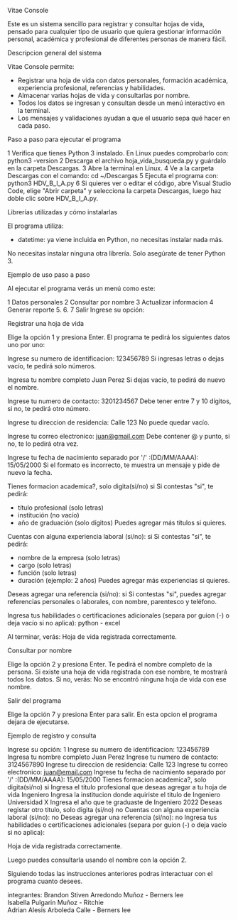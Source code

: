 Vitae Console

Este es un sistema sencillo para registrar y consultar hojas de vida, pensado para cualquier tipo de usuario que quiera gestionar información personal, académica y profesional de diferentes personas de manera fácil.

Descripcion general del sistema

Vitae Console permite:
- Registrar una hoja de vida con datos personales, formación académica, experiencia profesional, referencias y habilidades.
- Almacenar varias hojas de vida y consultarlas por nombre.
- Todos los datos se ingresan y consultan desde un menú interactivo en la terminal.
- Los mensajes y validaciones ayudan a que el usuario sepa qué hacer en cada paso.

Paso a paso para ejecutar el programa

1 Verifica que tienes Python 3 instalado. En Linux puedes comprobarlo con:
   python3 -version
2 Descarga el archivo hoja_vida_busqueda.py y guárdalo en la carpeta Descargas.
3 Abre la terminal en Linux.
4 Ve a la carpeta Descargas con el comando:
   cd ~/Descargas
5 Ejecuta el programa con:
   python3 HDV_B_I_A.py
6 Si quieres ver o editar el código, abre Visual Studio Code, elige "Abrir carpeta" y selecciona la carpeta Descargas, luego haz doble clic sobre HDV_B_I_A.py.

Librerías utilizadas y cómo instalarlas

El programa utiliza:
- datetime: ya viene incluida en Python, no necesitas instalar nada más.

No necesitas instalar ninguna otra librería. Solo asegúrate de tener Python 3.

Ejemplo de uso paso a paso

Al ejecutar el programa verás un menú como este:

1 Datos personales
2 Consultar por nombre
3 Actualizar informacion
4 Generar reporte
5.
6.
7 Salir
Ingrese su opción:

Registrar una hoja de vida

Elige la opción 1 y presiona Enter. El programa te pedirá los siguientes datos uno por uno:

Ingrese su numero de identificacion: 123456789
Si ingresas letras o dejas vacío, te pedirá solo números.

Ingresa tu nombre completo Juan Perez
Si dejas vacío, te pedirá de nuevo el nombre.

Ingrese tu numero de contacto: 3201234567
Debe tener entre 7 y 10 dígitos, si no, te pedirá otro número.

Ingrese tu direccion de residencia: Calle 123
No puede quedar vacío.

Ingrese tu correo electronico: juan@gmail.com
Debe contener @ y punto, si no, te lo pedirá otra vez.

Ingrese tu fecha de nacimiento separado por '/' :(DD/MM/AAAA): 15/05/2000
Si el formato es incorrecto, te muestra un mensaje y pide de nuevo la fecha.

Tienes formacion academica?, solo digita(si/no) si
Si contestas "si", te pedirá:
- título profesional (solo letras)
- institución (no vacío)
- año de graduación (solo dígitos)
Puedes agregar más títulos si quieres.

Cuentas con alguna experiencia laboral (si/no): si
Si contestas "si", te pedirá:
- nombre de la empresa (solo letras)
- cargo (solo letras)
- función (solo letras)
- duración (ejemplo: 2 años)
Puedes agregar más experiencias si quieres.

Deseas agregar una referencia (si/no): si
Si contestas "si", puedes agregar referencias personales o laborales, con nombre, parentesco y teléfono.

Ingresa tus habilidades o certificaciones adicionales (separa por guion (-) o deja vacío si no aplica): python - excel

Al terminar, verás:
Hoja de vida registrada correctamente.

Consultar por nombre

Elige la opción 2 y presiona Enter.
Te pedirá el nombre completo de la persona. Si existe una hoja de vida registrada con ese nombre, te mostrará todos los datos. Si no, verás:
No se encontró ninguna hoja de vida con ese nombre.

Salir del programa

Elige la opción 7 y presiona Enter para salir.
En esta opcion el programa dejara de ejecutarse.

Ejemplo de registro y consulta

Ingrese su opción: 1
Ingrese su numero de identificacion: 123456789
Ingresa tu nombre completo Juan Perez
Ingrese tu numero de contacto: 3124567890
Ingrese tu direccion de residencia: Calle 123
Ingrese tu correo electronico: juan@email.com
Ingrese tu fecha de nacimiento separado por '/' :(DD/MM/AAAA): 15/05/2000
Tienes formacion academica?, solo digita(si/no) si
Ingresa el titulo profesional que deseas agregar a tu hoja de vida Ingeniero
Ingresa la institucion donde aquiriste el titulo de Ingeniero Universidad X
Ingresa el año que te graduaste de Ingeniero 2022
Deseas registar otro titulo, solo digita (si/no) no
Cuentas con alguna experiencia laboral (si/no): no
Deseas agregar una referencia (si/no): no
Ingresa tus habilidades o certificaciones adicionales (separa por guion (-) o deja vacío si no aplica):

Hoja de vida registrada correctamente.

Luego puedes consultarla usando el nombre con la opción 2.

Siguiendo todas las instrucciones anteriores podras interactuar con el programa cuanto desees.

integrantes: 
Brandon Stiven Arredondo Muñoz - Berners lee  
Isabella Pulgarin Muñoz - Ritchie  
Adrian Alesis Arboleda Calle - Berners lee